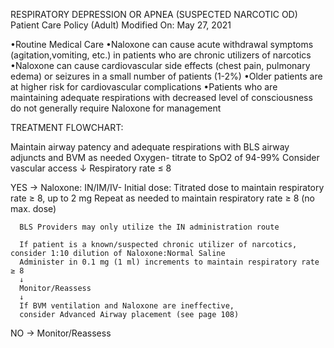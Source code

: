RESPIRATORY DEPRESSION OR APNEA (SUSPECTED NARCOTIC OD)
Patient Care Policy (Adult)
Modified On: May 27, 2021

•Routine Medical Care
•Naloxone can cause acute withdrawal symptoms (agitation,vomiting, etc.) in patients who are chronic utilizers of narcotics
•Naloxone can cause cardiovascular side effects (chest pain, pulmonary edema) or seizures in a small number of patients (1-2%)
•Older patients are at higher risk for cardiovascular complications
•Patients who are maintaining adequate respirations with decreased level of consciousness do not generally require Naloxone for management

TREATMENT FLOWCHART:

Maintain airway patency and adequate respirations with BLS airway adjuncts and BVM as needed
Oxygen- titrate to SpO2 of 94-99%
Consider vascular access
↓
Respiratory rate ≤ 8

YES → Naloxone:
      IN/IM/IV- Initial dose: Titrated dose to maintain respiratory rate ≥ 8, up to 2 mg
      Repeat as needed to maintain respiratory rate ≥ 8 (no max. dose)
      
      BLS Providers may only utilize the IN administration route
      
      If patient is a known/suspected chronic utilizer of narcotics, consider 1:10 dilution of Naloxone:Normal Saline
      Administer in 0.1 mg (1 ml) increments to maintain respiratory rate ≥ 8
      ↓
      Monitor/Reassess
      ↓
      If BVM ventilation and Naloxone are ineffective,
      consider Advanced Airway placement (see page 108)

NO → Monitor/Reassess

